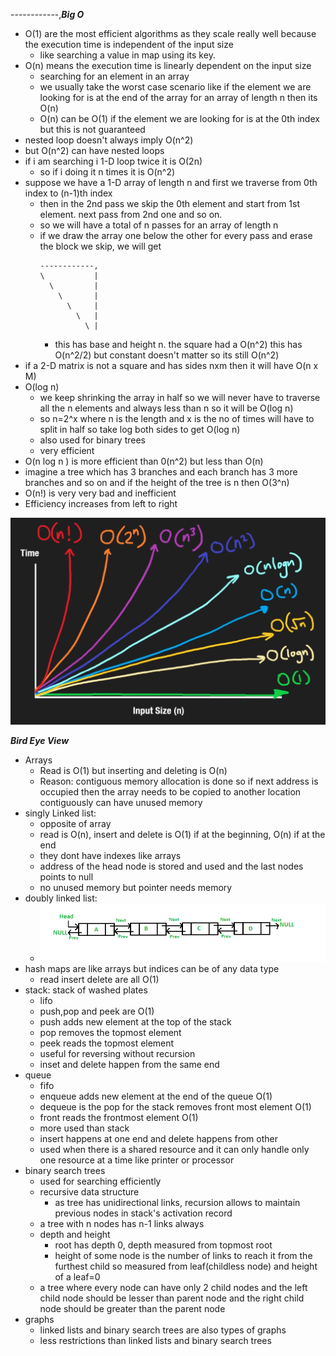  ------------,***Big O***
- O(1) are the most efficient algorithms as they scale really well because the execution time is independent of the input size
	- like searching a value in map using its key.
- O(n) means the execution time is linearly dependent on the input size
	- searching for an element in an array
	- we usually take the worst case scenario like if the element we are looking for is at the end of the array for an array of length n then its O(n)
	- O(n) can be O(1) if the element we are looking for is at the 0th index but this is not guaranteed
- nested loop doesn't always imply O(n^2) 
- but O(n^2) can have nested loops
- if i am searching i 1-D loop twice it is O(2n)
	- so if i doing it n times it is O(n^2)
- suppose we have a 1-D array of length n and first we traverse from 0th index to (n-1)th index
	- then in the 2nd pass we skip the 0th element and start from 1st element. next pass from 2nd one and so on.
	- so we will have a total of n passes for an array of length n
	- if we draw the array one below the other for every pass and erase the block we skip, we will get 
		```
		------------,
		\			|
		  \			|
			\		|
			  \		|
			    \   |
				  \ |
		```
		- this has base and height n. the square had a O(n^2) this has O(n^2/2) but constant doesn't matter so its still O(n^2)
- if a 2-D matrix is not a square and has sides nxm then it will have O(n x M) 
- O(log n)
	- we keep shrinking the array in half so we will never have to traverse all the n elements and always less than n so it will be O(log n)
	- so n=2^x where n is the length and x is the no of times will have to split in half so take log both sides to get O(log n)
	- also used for binary trees
	- very efficient
- O(n log n ) is more efficient than 0(n^2) but less than O(n)
- imagine a tree which has 3 branches and each branch has 3 more branches and so on and if the height of the tree is n then O(3^n)
- O(n!) is very very bad and inefficient
- Efficiency increases from left to right


![time vs input size](https://raw.githubusercontent.com/JayaswalPrateek/MyCSnotesForME/main/Attachments/Screenshot%20from%202023-01-21%2009-52-29.png)

***Bird Eye View***
- Arrays
	- Read is O(1) but inserting and deleting is O(n)
	- Reason: contiguous memory allocation is done so if next address is occupied then the array needs to be copied to another location contiguously
	can have unused memory
- singly Linked list:
	- opposite of array
	- read is O(n), insert and delete is O(1) if at the beginning, O(n) if at the end
	- they dont have indexes like arrays
	- address of the head node is stored and used and the last nodes points to null
	- no unused memory but pointer needs memory
- doubly linked list:
	- ![doubly linked list](https://raw.githubusercontent.com/JayaswalPrateek/MyCSnotesForME/main/Attachments/DLL1.png)
- hash maps are like arrays but indices can be of any data type
	- read insert delete are all O(1)
- stack: stack of washed plates
	- lifo
	- push,pop and peek are O(1)
	- push adds new element at the top of the stack
	- pop removes the topmost element
	- peek reads the topmost element
	- useful for reversing without recursion
	- inset and delete happen from the same end
- queue 
	- fifo
	- enqueue adds new element at the end of the queue O(1)
	- dequeue is the pop for the stack removes front most element O(1)
	- front reads the frontmost element O(1)
	- more used than stack
	- insert happens at one end and delete happens from other
	- used when there is a shared resource and it can only handle only one resource at a time like printer or processor
- binary search trees
	- used for searching efficiently
	- recursive data structure
		- as tree has unidirectional links, recursion allows to maintain previous nodes in stack's activation record
	- a tree with n nodes has n-1 links always
	- depth and height
		- root has depth 0, depth measured from topmost root
		- height of some node is the number of links to reach it from the furthest child so measured from leaf(childless node) and height of a leaf=0 
	- a tree where every node can have only 2 child nodes and the left child node should be lesser than parent node and the right child node should be greater than the parent node 
- graphs 
	- linked lists and binary search trees are also types of graphs
	- less restrictions than linked lists and binary search trees